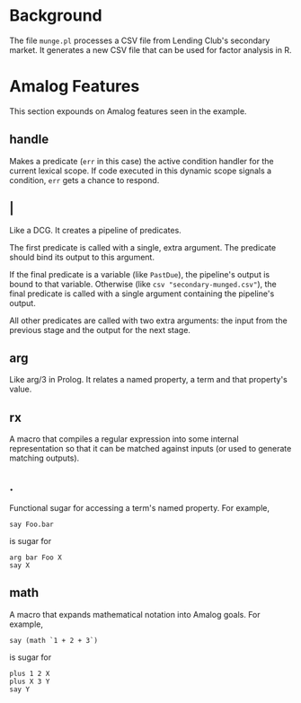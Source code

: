 # Background

The file `munge.pl` processes a CSV file from Lending Club's secondary market.  It generates a new CSV file that can be used for factor analysis in R.

# Amalog Features

This section expounds on Amalog features seen in the example.

## handle

Makes a predicate (`err` in this case) the active condition handler for the current lexical scope.  If code executed in this dynamic scope signals a condition, `err` gets a chance to respond.

## |

Like a DCG.  It creates a pipeline of predicates.

The first predicate is called with a single, extra argument.  The predicate should bind its output to this argument.

If the final predicate is a variable (like `PastDue`), the pipeline's output is bound to that variable.  Otherwise (like `csv "secondary-munged.csv"`), the final predicate is called with a single argument containing the pipeline's output.

All other predicates are called with two extra arguments: the input from the previous stage and the output for the next stage.

## arg

Like arg/3 in Prolog.  It relates a named property, a term and that property's value.

## rx

A macro that compiles a regular expression into some internal representation so that it can be matched against inputs (or used to generate matching outputs).

## .

Functional sugar for accessing a term's named property.  For example,

```amalog
say Foo.bar
```

is sugar for

```amalog
arg bar Foo X
say X
```

## math

A macro that expands mathematical notation into Amalog goals.  For example,

```amalog
say (math `1 + 2 + 3`)
```

is sugar for

```amalog
plus 1 2 X
plus X 3 Y
say Y
```
